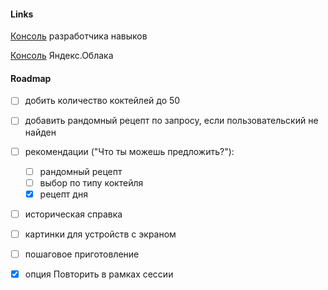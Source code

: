#### Links

[Консоль](https://dialogs.yandex.ru/developer/skills/962f71ad-583a-4393-899b-a98578ac657b) разработчика навыков

[Консоль](https://console.cloud.yandex.ru/folders/b1gts2evht57ue2k9gp5/functions/function/d4epuoh3cv0og66hsbf7) Яндекс.Облака

#### Roadmap

- [ ] добить количество коктейлей до 50
- [ ] добавить рандомный рецепт по запросу, если пользовательский не найден
- [ ] рекомендации ("Что ты можешь предложить?"):
    - [ ] рандомный рецепт 
    - [ ] выбор по типу коктейля
    - [x] рецепт дня
- [ ] историческая справка
- [ ] картинки для устройств с экраном
- [ ] пошаговое приготовление
- [x] опция Повторить в рамках сессии
    